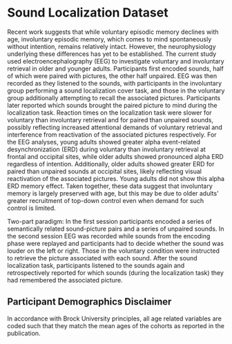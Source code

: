# Sound Localization Dataset

Recent work suggests that while voluntary episodic memory declines with age, involuntary episodic memory, which comes to mind spontaneously without intention, remains relatively intact. However, the neurophysiology underlying these differences has yet to be established. The current study used electroencephalography (EEG) to investigate voluntary and involuntary retrieval in older and younger adults. Participants first encoded sounds, half of which were paired with pictures, the other half unpaired. EEG was then recorded as they listened to the sounds, with participants in the involuntary group performing a sound localization cover task, and those in the voluntary group additionally attempting to recall the associated pictures. Participants later reported which sounds brought the paired picture to mind during the localization task. Reaction times on the localization task were slower for voluntary than involuntary retrieval and for paired than unpaired sounds, possibly reflecting increased attentional demands of voluntary retrieval and interference from reactivation of the associated pictures respectively. For the EEG analyses, young adults showed greater alpha event-related desynchronization (ERD) during voluntary than involuntary retrieval at frontal and occipital sites, while older adults showed pronounced alpha ERD regardless of intention. Additionally, older adults showed greater ERD for paired than unpaired sounds at occipital sites, likely reflecting visual reactivation of the associated pictures. Young adults did not show this alpha ERD memory effect. Taken together, these data suggest that involuntary memory is largely preserved with age, but this may be due to older adults' greater recruitment of top-down control even when demand for such control is limited.

Two-part paradigm: In the first session participants encoded a series of semantically related sound-picture pairs and a series of unpaired sounds. In the second session EEG was recorded while sounds from the encoding phase were replayed and participants had to decide whether the sound was louder on the left or right. Those in the voluntary condition were instructed to retrieve the picture associated with each sound. After the sound localization task, participants listened to the sounds again and retrospectively reported for which sounds (during the localization task) they had remembered the associated picture.

## Participant Demographics Disclaimer

In accordance with Brock University principles, all age related variables are coded such that they match the mean ages of the cohorts as reported in the publication.